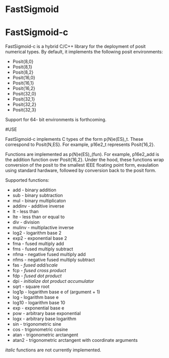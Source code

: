 # FastSigmoid


# FastSigmoid-c

FastSigmoid-c is a hybrid C/C++ library for the deployment of posit numerical
types.  By default, it implements the following posit environments:

* Posit{8,0}
* Posit{8,1}
* Posit{8,2}
* Posit{16,0}
* Posit{16,1}
* Posit{16,2}
* Posit{32,0}
* Posit{32,1}
* Posit{32,2}
* Posit{32,3}

Support for 64- bit environments is forthcoming.

#USE

FastSigmoid-c implements C types of the form p(N)e(ES)\_t.  These correspond to
Posit{N,ES}.  For example, p16e2_t represents Posit{16,2}.

Functions are implemented as p(N)e(ES)\_(fun).  For example, p16e2_add is the
addition function over Posit{16,2}.  Under the hood, these functions wrap
conversion of the posit to the smallest IEEE floating point form, evaulation
using standard hardware, followed by conversion back to the posit form.

Supported functions:
* add     - binary addition
* sub     - binary subtraction
* mul     - binary multiplicaton
* addinv  - additive inverse
* lt      - less than
* lte     - less than or equal to
* div     - division
* mulinv  - multiplactive inverse
* log2    - logarithm base 2
* exp2    - exponential base 2
* fma     - fused multiply add
* fms     - fused multiply subtract
* nfma    - negative fused multiply add
* nfms    - negative fused multiply subtract
* fas     - _fused add/scale_
* fcp     - _fused cross product_
* fdp     - _fused dot product_
* dpi     - _initialize dot product accumulator_
* sqrt    - square root
* log1p   - logarithm base e of (argument + 1)
* log     - logarithm base e
* log10   - logarithm base 10
* exp     - exponential base e
* pow     - arbitrary base exponential
* logx    - arbitrary base logarithm
* sin     - trigonometric sine
* cos     - trigonometric cosine
* atan    - trigonometric arctangent
* atan2   - trigonometric arctangent with coordinate arguments

_italic_ functions are not currently implemented.
